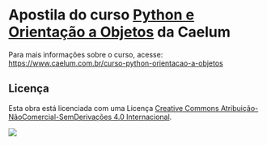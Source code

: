 # Apostila do curso [Python e Orientação a Objetos](https://www.caelum.com.br/curso-python-orientacao-a-objetos) da Caelum

Para mais informações sobre o curso, acesse: https://www.caelum.com.br/curso-python-orientacao-a-objetos

## Licença

Esta obra está licenciada com uma Licença [Creative Commons Atribuição-NãoComercial-SemDerivações 4.0 Internacional](http://creativecommons.org/licenses/by-nc-nd/4.0/).

![](https://i.creativecommons.org/l/by-nc-nd/4.0/88x31.png)